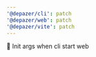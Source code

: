 ```yaml
---
'@depazer/cli': patch
'@depazer/web': patch
'@depazer/vite': patch
---
```


🐛 Init args when cli start web
